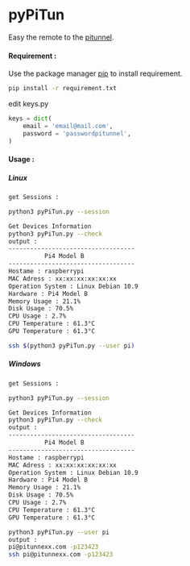# pyPiTun
Easy the remote to the [pitunnel](https://www.pitunnel.com/).

#### Requirement :

Use the package manager [pip](https://pip.pypa.io/en/stable/) to install requirement.

```bash
pip install -r requirement.txt
```
edit keys.py

```python
keys = dict(
    email = 'email@mail.com',
    password = 'passwordpitunnel',
)
```

#### Usage :
##### **Linux**
```bash
get Sessions : 

python3 pyPiTun.py --session
```
```bash
Get Devices Information 
python3 pyPiTun.py --check
output :
-----------------------------------
          Pi4 Model B
----------------------------------- 
Hostame : raspberrypi
MAC Adress : xx:xx:xx:xx:xx:xx      
Operation System : Linux Debian 10.9
Hardware : Pi4 Model B
Memory Usage : 21.1%
Disk Usage : 70.5%
CPU Usage : 2.7%
CPU Temperature : 61.3°C
GPU Temperature : 61.3°C
```
```bash
ssh $(python3 pyPiTun.py --user pi)
```

##### **Windows**
```bash
get Sessions : 

python3 pyPiTun.py --session
```
```bash
Get Devices Information 
python3 pyPiTun.py --check
output :
-----------------------------------
          Pi4 Model B
----------------------------------- 
Hostame : raspberrypi
MAC Adress : xx:xx:xx:xx:xx:xx        
Operation System : Linux Debian 10.9
Hardware : Pi4 Model B
Memory Usage : 21.1%
Disk Usage : 70.5%
CPU Usage : 2.7%
CPU Temperature : 61.3°C
GPU Temperature : 61.3°C
```
```bash
python3 pyPiTun.py --user pi
output :
pi@pitunnexx.com -p123423
ssh pi@pitunnexx.com -p123423
```
